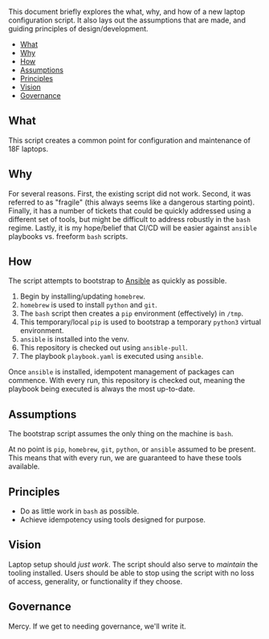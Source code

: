 
This document briefly explores the what, why, and how of a new laptop configuration script. It also lays out the assumptions that are made, and guiding principles of design/development.

- [What](#what)
- [Why](#why)
- [How](#how)
- [Assumptions](#assumptions)
- [Principles](#principles)
- [Vision](#vision)
- [Governance](#governance)

## What

This script creates a common point for configuration and maintenance of 18F laptops.

## Why

For several reasons. First, the existing script did not work. Second, it was referred to as "fragile" (this always seems like a dangerous starting point). Finally, it has a number of tickets that could be quickly addressed using a different set of tools, but might be difficult to address robustly in the `bash` regime. Lastly, it is my hope/belief that CI/CD will be easier against `ansible` playbooks vs. freeform `bash` scripts.

## How

The script attempts to bootstrap to [Ansible](https://www.ansible.com/) as quickly as possible. 

1. Begin by installing/updating `homebrew`. 
2. `homebrew` is used to install `python` and `git`.
3.  The `bash` script then creates a `pip` environment (effectively) in `/tmp`.
4.  This temporary/local `pip` is used to bootstrap a temporary `python3` virtual environment.
5.  `ansible` is installed into the venv.
6.  This repository is checked out using `ansible-pull`.
7.  The playbook `playbook.yaml` is executed using `ansible`.

Once `ansible` is installed, idempotent management of packages can commence. With every run, this repository is checked out, meaning the playbook being executed is always the most up-to-date.

## Assumptions

The bootstrap script assumes the only thing on the machine is `bash`. 

At no point is `pip`, `homebrew`, `git`, `python`, or `ansible` assumed to be present. This means that with every run, we are guaranteed to have these tools available.

## Principles

- Do as little work in `bash` as possible.
- Achieve idempotency using tools designed for purpose.

## Vision

Laptop setup should *just work*. The script should also serve to *maintain* the tooling installed. Users should be able to stop using the script with no loss of access, generality, or functionality if they choose.

## Governance

Mercy. If we get to needing governance, we'll write it.




